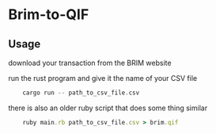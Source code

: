 # Brim-to-QIF

## Usage

download your transaction from the BRIM website

run the rust program and give it the name of your CSV file

```rust
    cargo run -- path_to_csv_file.csv
```

there is also an older ruby script that does some thing similar

```ruby
    ruby main.rb path_to_csv_file.csv > brim.qif
```
